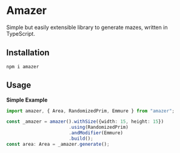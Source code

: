 # Amazer

Simple but easily extensible library to generate mazes, written in TypeScript.

## Installation

```
npm i amazer
```

## Usage

**Simple Example**
```typescript
import amazer, { Area, RandomizedPrim, Emmure } from "amazer";

const _amazer = amazer().withSize({width: 15, height: 15})
                       .using(RandomizedPrim)
                       .andModifier(Emmure)
                       .build();
const area: Area = _amazer.generate();
```